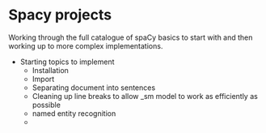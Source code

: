 # Spacy projects

Working through the full catalogue of spaCy basics to start with and then working up to more complex implementations.

- Starting topics to implement
  - Installation
  - Import
  - Separating document into sentences
  - Cleaning up line breaks to allow _sm model to work as efficiently as possible
  - named entity recognition
  - 